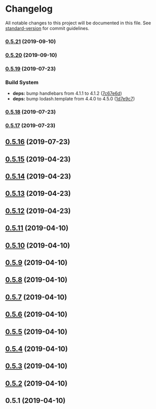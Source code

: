 # Changelog

All notable changes to this project will be documented in this file. See [standard-version](https://github.com/conventional-changelog/standard-version) for commit guidelines.

### [0.5.21](https://github.com/rockalabs/universal-emoji-parser/compare/v0.5.20...v0.5.21) (2019-09-10)

### [0.5.20](https://github.com/rockalabs/universal-emoji-parser/compare/v0.5.19...v0.5.20) (2019-09-10)



### [0.5.19](https://github.com/rockalabs/universal-emoji-parser/compare/v0.5.18...v0.5.19) (2019-07-23)


### Build System

* **deps:** bump handlebars from 4.1.1 to 4.1.2 ([7c67e6d](https://github.com/rockalabs/universal-emoji-parser/commit/7c67e6d))
* **deps:** bump lodash.template from 4.4.0 to 4.5.0 ([1d7e9c7](https://github.com/rockalabs/universal-emoji-parser/commit/1d7e9c7))



### [0.5.18](https://github.com/rockalabs/universal-emoji-parser/compare/v0.5.17...v0.5.18) (2019-07-23)



### [0.5.17](https://github.com/rockalabs/universal-emoji-parser/compare/v0.5.16...v0.5.17) (2019-07-23)



## [0.5.16](https://github.com/rockalabs/universal-emoji-parser/compare/v0.5.15...v0.5.16) (2019-07-23)



## [0.5.15](https://github.com/rockalabs/universal-emoji-parser/compare/v0.5.14...v0.5.15) (2019-04-23)



## [0.5.14](https://github.com/rockalabs/universal-emoji-parser/compare/v0.5.13...v0.5.14) (2019-04-23)



## [0.5.13](https://github.com/rockalabs/universal-emoji-parser/compare/v0.5.12...v0.5.13) (2019-04-23)



## [0.5.12](https://github.com/rockalabs/universal-emoji-parser/compare/v0.5.11...v0.5.12) (2019-04-23)



## [0.5.11](https://github.com/rockalabs/universal-emoji-parser/compare/v0.5.10...v0.5.11) (2019-04-10)



## [0.5.10](https://github.com/rockalabs/universal-emoji-parser/compare/v0.5.9...v0.5.10) (2019-04-10)



## [0.5.9](https://github.com/rockalabs/universal-emoji-parser/compare/v0.5.8...v0.5.9) (2019-04-10)



## [0.5.8](https://github.com/rockalabs/universal-emoji-parser/compare/v0.5.7...v0.5.8) (2019-04-10)



## [0.5.7](https://github.com/rockalabs/universal-emoji-parser/compare/v0.5.6...v0.5.7) (2019-04-10)



## [0.5.6](https://github.com/rockalabs/universal-emoji-parser/compare/v0.5.5...v0.5.6) (2019-04-10)



## [0.5.5](https://github.com/rockalabs/universal-emoji-parser/compare/v0.5.4...v0.5.5) (2019-04-10)



## [0.5.4](https://github.com/rockalabs/universal-emoji-parser/compare/v0.5.3...v0.5.4) (2019-04-10)



## [0.5.3](https://github.com/rockalabs/universal-emoji-parser/compare/v0.5.2...v0.5.3) (2019-04-10)



## [0.5.2](https://github.com/rockalabs/universal-emoji-parser/compare/v0.5.1...v0.5.2) (2019-04-10)



## 0.5.1 (2019-04-10)

